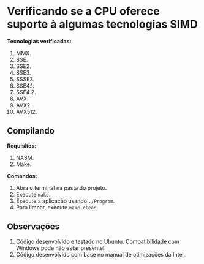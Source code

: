 # Verificando se a CPU oferece suporte à algumas tecnologias SIMD

__Tecnologias verificadas:__

1. MMX.
2. SSE.
3. SSE2.
4. SSE3.
5. SSSE3.
6. SSE4.1.
7. SSE4.2.
8. AVX.
9. AVX2.
10. AVX512.

## Compilando

__Requisitos:__

1. NASM.
2. Make.

__Comandos:__

1. Abra o terminal na pasta do projeto.
2. Execute `make`.
3. Execute a aplicação usando `./Program`.
4. Para limpar, execute `make clean`.

## Observações

1. Código desenvolvido e testado no Ubuntu. Compatibilidade com Windows pode não estar presente!
2. Código desenvolvido com base no manual de otimizações da Intel.